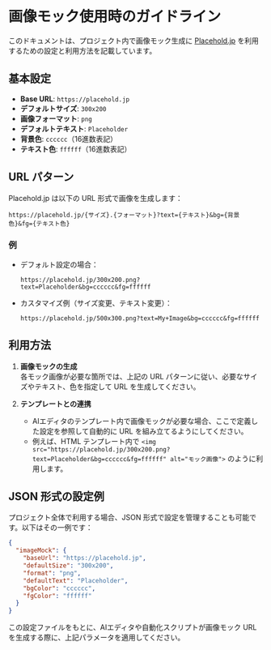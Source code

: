 # 画像モック使用時のガイドライン

このドキュメントは、プロジェクト内で画像モック生成に [Placehold.jp](https://placehold.jp/) を利用するための設定と利用方法を記載しています。

## 基本設定

- **Base URL**: `https://placehold.jp`
- **デフォルトサイズ**: `300x200`
- **画像フォーマット**: `png`
- **デフォルトテキスト**: `Placeholder`
- **背景色**: `cccccc`（16進数表記）
- **テキスト色**: `ffffff`（16進数表記）

## URL パターン

Placehold.jp は以下の URL 形式で画像を生成します：

```
https://placehold.jp/{サイズ}.{フォーマット}?text={テキスト}&bg={背景色}&fg={テキスト色}
```

### 例
- デフォルト設定の場合：
  ```
  https://placehold.jp/300x200.png?text=Placeholder&bg=cccccc&fg=ffffff
  ```
- カスタマイズ例（サイズ変更、テキスト変更）：
  ```
  https://placehold.jp/500x300.png?text=My+Image&bg=cccccc&fg=ffffff
  ```

## 利用方法

1. **画像モックの生成**  
   各モック画像が必要な箇所では、上記の URL パターンに従い、必要なサイズやテキスト、色を指定して URL を生成してください。

2. **テンプレートとの連携**  
   - AIエディタのテンプレート内で画像モックが必要な場合、ここで定義した設定を参照して自動的に URL を組み立てるようにしてください。
   - 例えば、HTML テンプレート内で `<img src="https://placehold.jp/300x200.png?text=Placeholder&bg=cccccc&fg=ffffff" alt="モック画像">` のように利用します。

## JSON 形式の設定例

プロジェクト全体で利用する場合、JSON 形式で設定を管理することも可能です。以下はその一例です：

```json
{
  "imageMock": {
    "baseUrl": "https://placehold.jp",
    "defaultSize": "300x200",
    "format": "png",
    "defaultText": "Placeholder",
    "bgColor": "cccccc",
    "fgColor": "ffffff"
  }
}
```

この設定ファイルをもとに、AIエディタや自動化スクリプトが画像モック URL を生成する際に、上記パラメータを適用してください。

